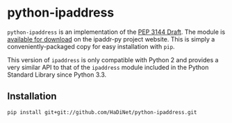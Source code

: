 # python-ipaddress

`python-ipaddress` is an implementation of the [PEP 3144 Draft](http://www.python.org/dev/peps/pep-3144/). The module is [available for download](http://ipaddr-py.googlecode.com/git/branches/3144/ipaddress.py) on the ipaddr-py project website. This is simply a conveniently-packaged copy for easy installation with `pip`.

This version of `ipaddress` is only compatible with Python 2 and provides a very similar API to that of the `ipaddress` module included in the Python Standard Library since Python 3.3.

## Installation

`pip install git+git://github.com/HaDiNet/python-ipaddress.git`
